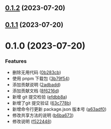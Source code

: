 

## [0.1.2](https://github.com/KenNaNa/toolkit-use/compare/0.1.1...0.1.2) (2023-07-20)

## [0.1.1](https://github.com/KenNaNa/toolkit-use/compare/0.1.0...0.1.1) (2023-07-20)

# 0.1.0 (2023-07-20)


### Features

* 删除无用代码 ([0b283cb](https://github.com/KenNaNa/toolkit-use/commit/0b283cbfbdd5b95bf3b61de8d5a33718ad502427))
* 使用 pnpm 下载包 ([3b79f54](https://github.com/KenNaNa/toolkit-use/commit/3b79f544a0bb0745fa663ca1d8afb11c66b6fea2))
* 添加贡献说明 ([2adbadd](https://github.com/KenNaNa/toolkit-use/commit/2adbadde49da98289642546f821f5ec61cf0de69))
* 添加贡献文档 ([8f6216d](https://github.com/KenNaNa/toolkit-use/commit/8f6216d2b7d565b0a62f8b6cad0cc8ace3c41e03))
* 新增 git 提交检验 ([efdbb8a](https://github.com/KenNaNa/toolkit-use/commit/efdbb8a8449b07e212fa0a017be680b74da7c2eb))
* 新增了git 提交验证 ([63c778b](https://github.com/KenNaNa/toolkit-use/commit/63c778b074596ac244fc303e55c83adb697f3a12))
* 新增命令行更新 package.json 版本号 ([a63adf0](https://github.com/KenNaNa/toolkit-use/commit/a63adf08e97bc6054ea4b567a26bd48df9e98cf5))
* 修改共享方法的说明 ([b6ba673](https://github.com/KenNaNa/toolkit-use/commit/b6ba6736104493aa02b911cdefe9b1cb68b2cbba))
* 修改说明 ([f522448](https://github.com/KenNaNa/toolkit-use/commit/f522448b44f758a707af4582ebf17c8b6a8b6f2f))